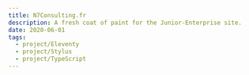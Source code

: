 ```yaml
---
title: N7Consulting.fr
description: A fresh coat of paint for the Junior-Enterprise site.
date: 2020-06-01
tags:
  - project/Eleventy
  - project/Stylus
  - project/TypeScript
---
```

